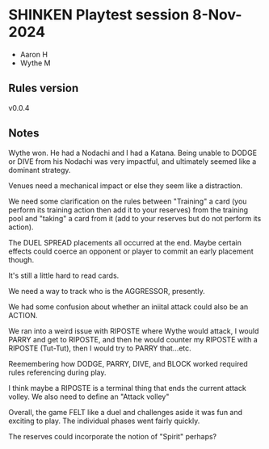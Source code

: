 # SHINKEN Playtest session 8-Nov-2024

- Aaron H
- Wythe M

## Rules version

v0.0.4

## Notes

Wythe won. He had a Nodachi and I had a Katana. Being unable to DODGE or DIVE from his Nodachi was very impactful, and ultimately seemed like a dominant strategy.

Venues need a mechanical impact or else they seem like a distraction.

We need some clarification on the rules between "Training" a card (you perform its training action then add it to your reserves) from the training pool and "taking" a card from it (add to your reserves but do not perform its action).

The DUEL SPREAD placements all occurred at the end. Maybe certain effects could coerce an opponent or player to commit an early placement though. 

It's still a little hard to read cards.

We need a way to track who is the AGGRESSOR, presently. 

We had some confusion about whether an iniital attack could also be an ACTION. 

We ran into a weird issue with RIPOSTE where Wythe would attack, I would PARRY and get to RIPOSTE, and then he would counter my RIPOSTE with a RIPOSTE (Tut-Tut), then I would try to PARRY that...etc.

Reemembering how DODGE, PARRY, DIVE, and BLOCK worked required rules referencing during play.

I think maybe a RIPOSTE is a terminal thing that ends the current attack volley. We also need to define an "Attack volley"

Overall, the game FELT like a duel and challenges aside it was fun and exciting to play. The individual phases went fairly quickly.

The reserves could incorporate the notion of "Spirit" perhaps? 